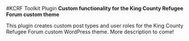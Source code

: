 #KCRF Toolkit Plugin
__Custom functionality for the King County Refugee Forum custom theme__

This plugin creates custom post types and user roles for the King County Refugee
Forum custom WordPress theme. More description to come!